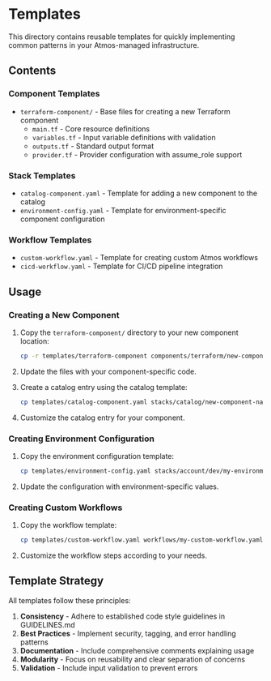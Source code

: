 # Templates

This directory contains reusable templates for quickly implementing common patterns in your Atmos-managed infrastructure.

## Contents

### Component Templates

- `terraform-component/` - Base files for creating a new Terraform component
  - `main.tf` - Core resource definitions
  - `variables.tf` - Input variable definitions with validation
  - `outputs.tf` - Standard output format
  - `provider.tf` - Provider configuration with assume_role support

### Stack Templates

- `catalog-component.yaml` - Template for adding a new component to the catalog
- `environment-config.yaml` - Template for environment-specific component configuration

### Workflow Templates

- `custom-workflow.yaml` - Template for creating custom Atmos workflows
- `cicd-workflow.yaml` - Template for CI/CD pipeline integration

## Usage

### Creating a New Component

1. Copy the `terraform-component/` directory to your new component location:
   ```bash
   cp -r templates/terraform-component components/terraform/new-component-name
   ```

2. Update the files with your component-specific code.

3. Create a catalog entry using the catalog template:
   ```bash
   cp templates/catalog-component.yaml stacks/catalog/new-component-name.yaml
   ```

4. Customize the catalog entry for your component.

### Creating Environment Configuration

1. Copy the environment configuration template:
   ```bash
   cp templates/environment-config.yaml stacks/account/dev/my-environment/new-component-name.yaml
   ```

2. Update the configuration with environment-specific values.

### Creating Custom Workflows

1. Copy the workflow template:
   ```bash
   cp templates/custom-workflow.yaml workflows/my-custom-workflow.yaml
   ```

2. Customize the workflow steps according to your needs.

## Template Strategy

All templates follow these principles:

1. **Consistency** - Adhere to established code style guidelines in GUIDELINES.md
2. **Best Practices** - Implement security, tagging, and error handling patterns
3. **Documentation** - Include comprehensive comments explaining usage
4. **Modularity** - Focus on reusability and clear separation of concerns
5. **Validation** - Include input validation to prevent errors